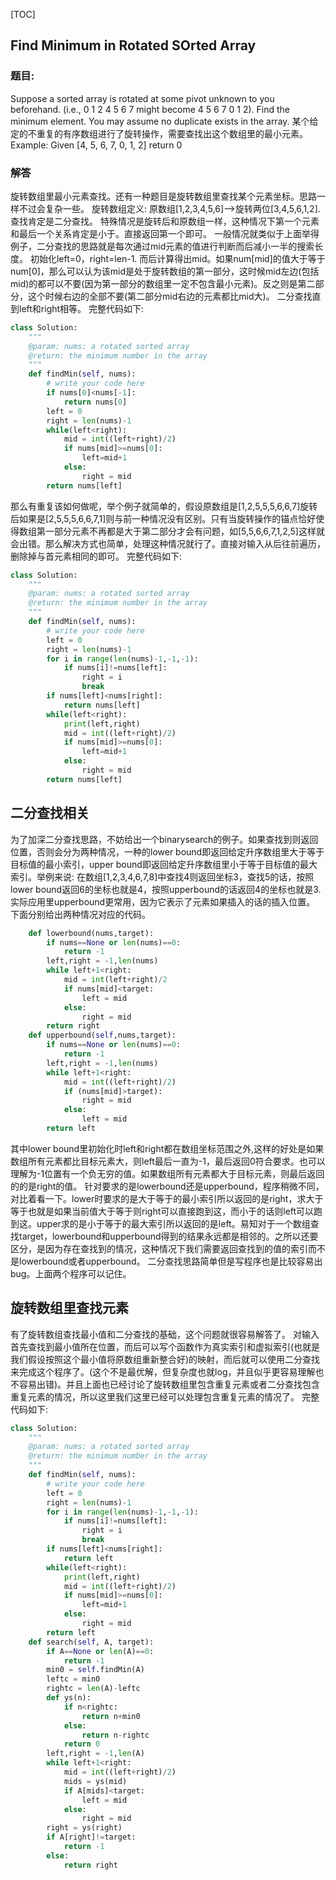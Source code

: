 [TOC]
## Find Minimum in Rotated SOrted Array
### 题目:
Suppose a sorted array is rotated at some pivot unknown to you beforehand.
(i.e., 0 1 2 4 5 6 7 might become 4 5 6 7 0 1 2).
Find the minimum element.
You may assume no duplicate exists in the array.
某个给定的不重复的有序数组进行了旋转操作，需要查找出这个数组里的最小元素。
Example:
Given [4, 5, 6, 7, 0, 1, 2] return 0
### 解答
旋转数组里最小元素查找。还有一种题目是旋转数组里查找某个元素坐标。思路一样不过会复杂一些。
旋转数组定义:
原数组[1,2,3,4,5,6]-->旋转两位[3,4,5,6,1,2].
查找肯定是二分查找。
特殊情况是旋转后和原数组一样，这种情况下第一个元素和最后一个关系肯定是小于。直接返回第一个即可。
一般情况就类似于上面举得例子，二分查找的思路就是每次通过mid元素的值进行判断而后减小一半的搜索长度。
初始化left=0，right=len-1.
而后计算得出mid。如果num[mid]的值大于等于num[0]，那么可以认为该mid是处于旋转数组的第一部分，这时候mid左边(包括mid)的都可以不要(因为第一部分的数组里一定不包含最小元素)。反之则是第二部分，这个时候右边的全部不要(第二部分mid右边的元素都比mid大)。
二分查找直到left和right相等。
完整代码如下:
```python
class Solution:
    """
    @param: nums: a rotated sorted array
    @return: the minimum number in the array
    """
    def findMin(self, nums):
        # write your code here
        if nums[0]<nums[-1]:
            return nums[0]
        left = 0
        right = len(nums)-1
        while(left<right):
            mid = int((left+right)/2)
            if nums[mid]>=nums[0]:
                left=mid+1
            else:
                right = mid
        return nums[left]
```

那么有重复该如何做呢，举个例子就简单的，假设原数组是[1,2,5,5,5,6,6,7]旋转后如果是[2,5,5,5,6,6,7,1]则与前一种情况没有区别。只有当旋转操作的锚点恰好使得数组第一部分元素不再都是大于第二部分才会有问题，如[5,5,6,6,7,1,2,5]这样就会出错。那么解决方式也简单，处理这种情况就行了。直接对输入从后往前遍历，删除掉与首元素相同的即可。
完整代码如下:
```python
class Solution:
    """
    @param: nums: a rotated sorted array
    @return: the minimum number in the array
    """
    def findMin(self, nums):
        # write your code here
        left = 0
        right = len(nums)-1
        for i in range(len(nums)-1,-1,-1):
            if nums[i]!=nums[left]:
                right = i
                break
        if nums[left]<nums[right]:
            return nums[left]
        while(left<right):
            print(left,right)
            mid = int((left+right)/2)
            if nums[mid]>=nums[0]:
                left=mid+1
            else:
                right = mid
        return nums[left]
```
## 二分查找相关
为了加深二分查找思路，不妨给出一个binarysearch的例子。如果查找到则返回位置，否则会分为两种情况，一种的lower bound即返回给定升序数组里大于等于目标值的最小索引，upper bound即返回给定升序数组里小于等于目标值的最大索引。举例来说:
在数组[1,2,3,4,6,7,8]中查找4则返回坐标3，查找5的话，按照lower bound返回6的坐标也就是4，按照upperbound的话返回4的坐标也就是3.实际应用里upperbound更常用，因为它表示了元素如果插入的话的插入位置。
下面分别给出两种情况对应的代码。

```python
    def lowerbound(nums,target):
        if nums==None or len(nums)==0:
            return -1
        left,right = -1,len(nums)
        while left+1<right:
            mid = int(left+right)/2
            if nums[mid]<target:
                left = mid
            else:
                right = mid
        return right
    def upperbound(self,nums,target):
        if nums==None or len(nums)==0:
            return -1
        left,right = -1,len(nums)
        while left+1<right:
            mid = int((left+right)/2)
            if (nums[mid]>target):
                right = mid
            else:
                left = mid
        return left
```
其中lower bound里初始化时left和right都在数组坐标范围之外,这样的好处是如果数组所有元素都比目标元素大，则left最后一直为-1，最后返回0符合要求。也可以理解为-1位置有一个负无穷的值。如果数组所有元素都大于目标元素，则最后返回的的是right的值。
针对要求的是lowerbound还是upperbound，程序稍微不同，对比着看一下。lower时要求的是大于等于的最小索引所以返回的是right，求大于等于也就是如果当前值大于等于则right可以直接跑到这，而小于的话则left可以跑到这。upper求的是小于等于的最大索引所以返回的是left。易知对于一个数组查找target，lowerbound和upperbound得到的结果永远都是相邻的。之所以还要区分，是因为存在查找到的情况，这种情况下我们需要返回查找到的值的索引而不是lowerbound或者upperbound。
二分查找思路简单但是写程序也是比较容易出bug。上面两个程序可以记住。
## 旋转数组里查找元素
有了旋转数组查找最小值和二分查找的基础，这个问题就很容易解答了。
对输入首先查找到最小值所在位置，而后可以写个函数作为真实索引和虚拟索引(也就是我们假设按照这个最小值将原数组重新整合好)的映射，而后就可以使用二分查找来完成这个程序了。(这个不是最优解，但复杂度也就log，并且似乎更容易理解也不容易出错)。并且上面也已经讨论了旋转数组里包含重复元素或者二分查找包含重复元素的情况，所以这里我们这里已经可以处理包含重复元素的情况了。
完整代码如下:
```python
class Solution:
    """
    @param: nums: a rotated sorted array
    @return: the minimum number in the array
    """
    def findMin(self, nums):
        # write your code here
        left = 0
        right = len(nums)-1
        for i in range(len(nums)-1,-1,-1):
            if nums[i]!=nums[left]:
                right = i
                break
        if nums[left]<nums[right]:
            return left
        while(left<right):
            print(left,right)
            mid = int((left+right)/2)
            if nums[mid]>=nums[0]:
                left=mid+1
            else:
                right = mid
        return left
    def search(self, A, target):
        if A==None or len(A)==0:
            return -1
        min0 = self.findMin(A)
        leftc = min0
        rightc = len(A)-leftc
        def ys(n):
            if n<rightc:
                return n+min0
            else:
                return n-rightc
            return 0
        left,right = -1,len(A)
        while left+1<right:
            mid = int((left+right)/2)
            mids = ys(mid)
            if A[mids]<target:
                left = mid
            else:
                right = mid
        right = ys(right)
        if A[right]!=target:
            return -1
        else:
            return right
```
